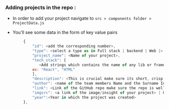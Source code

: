 ### Adding projects in the repo :
- In order to add your project navigate to `src > components folder > ProjectData.js`

- You'll see some data in the form of key value pairs
  
```js
        {
            "id": <add the corresponding number>,
            "type": <select a type as in Full stack | backend | Web |>,
            "project_name": <Name of your project>,
            "tech_stack": [
               <Add strings which contains the name of any lib or framework>
            ex: "React", "HTML"
            ],
            "description": <This is crucial make sure its short, crisp, and descriptive ideally 1-2 lines>,
            "author": <name of the team members Name and the Surname Initials >,
            "link": <Link of the GitHub repo make sure the repo is well maintained>,
            "imgsrc": <a link of the image/insight of your project> | Use a URL shortener and then insert the link >
            "year":<Year in which the project was created>
        },
```

